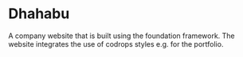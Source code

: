 # Dhahabu

A company website that is built using the foundation framework. The website integrates the use of codrops styles e.g. for the portfolio.

